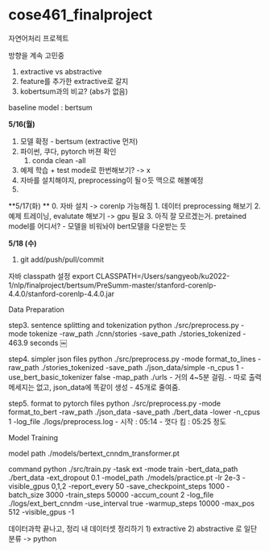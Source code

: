 # cose461_finalproject

자연어처리 프로젝트

방향을 계속 고민중
1. extractive vs abstractive 
2. feature를 추가한 extractive로 갈지
3. kobertsum과의 비교? (abs가 없음)

baseline model : bertsum


**5/16(월)**
1. 모델 확정 - bertsum (extractive 먼저)
2. 파이썬, 쿠다, pytorch 버젼 확인
    1. conda clean -all
3. 예제 학습 + test mode로 한번해보기? -> x
4. 자바를 설치해야지, preprocessing이 될ㅇ듯 맥으로 해볼예정
5. 

**5/17(화) **
	0. 자바 설치 -> corenlp 가능해짐
    1. 데이터 preprocessing 해보기
    2. 예제 트레이닝, evalutate 해보기 -> gpu 필요
    3. 아직 잘 모르겠는거.
		pretained model를 어디서?
		- 모델을 비워놔야 bert모델을 다운받는 듯


**5/18 (수)**
  1. git add/push/pull/commit 

자바 classpath 설정
export CLASSPATH=/Users/sangyeob/ku2022-1/nlp/finalproject/bertsum/PreSumm-master/stanford-corenlp-4.4.0/stanford-corenlp-4.4.0.jar

Data  Preparation 

step3. sentence splitting and tokenization
python ./src/preprocess.py -mode tokenize -raw_path ./cnn/stories -save_path ./stories_tokenized
	- 463.9 seconds
￼

step4. simpler json files
python ./src/preprocess.py -mode format_to_lines -raw_path ./stories_tokenized -save_path ./json_data/simple -n_cpus 1 -use_bert_basic_tokenizer false -map_path ./urls
	- 거의 4~5분 걸림.
	- 따로 출력 메세지는 없고, json_data에 똑같이 생성
	- 45개로 줄여줌.

step5. format to pytorch files
python ./src/preprocess.py -mode format_to_bert -raw_path ./json_data -save_path ./bert_data  -lower -n_cpus 1 -log_file ./logs/preprocess.log
	- 시작 : 05:14
	- 껏다 킴 : 05:25 정도


Model Training

model path
./models/bertext_cnndm_transformer.pt

command
python ./src/train.py -task ext -mode train -bert_data_path ./bert_data -ext_dropout 0.1 -model_path ./models/practice.pt -lr 2e-3 -visible_gpus 0,1,2 -report_every 50 -save_checkpoint_steps 1000 -batch_size 3000 -train_steps 50000 -accum_count 2 -log_file ./logs/ext_bert_cnndm -use_interval true -warmup_steps 10000 -max_pos 512 -visible_gpus -1


데이터과학 끝나고, 정리
내 데이터셋 정리하기
	1) extractive
	2) abstractive
	로 일단 분류  -> python


